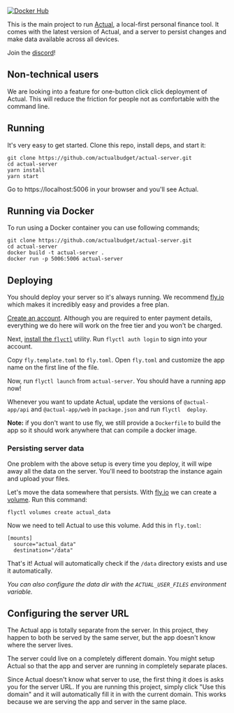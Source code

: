 [![Docker Hub](https://github.com/hofq/actual-server-docker/actions/workflows/docker-image.yml/badge.svg)](https://github.com/hofq/actual-server-docker/actions/workflows/docker-image.yml)


This is the main project to run [Actual](https://github.com/actualbudget/actual), a local-first personal finance tool. It comes with the latest version of Actual, and a server to persist changes and make data available across all devices.

Join the [discord](https://discord.gg/pRYNYr4W5A)!

## Non-technical users

We are looking into a feature for one-button click click deployment of Actual. This will reduce the friction for people not as comfortable with the command line.

## Running

It's very easy to get started. Clone this repo, install deps, and start it:

```
git clone https://github.com/actualbudget/actual-server.git
cd actual-server
yarn install
yarn start
```

Go to https://localhost:5006 in your browser and you'll see Actual.

## Running via Docker
To run using a Docker container you can use following commands;

```
git clone https://github.com/actualbudget/actual-server.git
cd actual-server
docker build -t actual-server .
docker run -p 5006:5006 actual-server
```


## Deploying

You should deploy your server so it's always running. We recommend [fly.io](https://fly.io) which makes it incredibly easy and provides a free plan.

[Create an account](https://fly.io/app/sign-in). Although you are required to enter payment details, everything we do here will work on the free tier and you won't be charged.

Next, [install the `flyctl`](https://fly.io/docs/flyctl/installing/) utility. Run `flyctl auth login` to sign into your account.

Copy `fly.template.toml` to `fly.toml`. Open `fly.toml` and customize the app name on the first line of the file.

Now, run `flyctl launch` from `actual-server`. You should have a running app now!

Whenever you want to update Actual, update the versions of `@actual-app/api` and `@actual-app/web` in `package.json` and run `flyctl  deploy`.

**Note:** if you don't want to use fly, we still provide a `Dockerfile` to build the app so it should work anywhere that can compile a docker image.

### Persisting server data

One problem with the above setup is every time you deploy, it will wipe away all the data on the server. You'll need to bootstrap the instance again and upload your files.

Let's move the data somewhere that persists. With [fly.io](https://fly.io) we can create a [volume](https://fly.io/docs/reference/volumes/). Run this command:

```
flyctl volumes create actual_data
```

Now we need to tell Actual to use this volume. Add this in `fly.toml`:

```
[mounts]
  source="actual_data"
  destination="/data"
```

That's it! Actual will automatically check if the `/data` directory exists and use it automatically.

_You can also configure the data dir with the `ACTUAL_USER_FILES` environment variable._

## Configuring the server URL

The Actual app is totally separate from the server. In this project, they happen to both be served by the same server, but the app doesn't know where the server lives.

The server could live on a completely different domain. You might setup Actual so that the app and server are running in completely separate places.

Since Actual doesn't know what server to use, the first thing it does is asks you for the server URL. If you are running this project, simply click "Use this domain" and it will automatically fill it in with the current domain. This works because we are serving the app and server in the same place.
